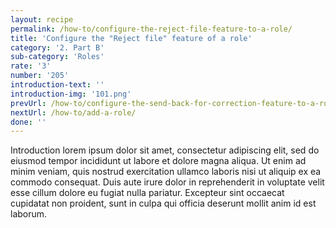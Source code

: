 ```yaml
---
layout: recipe
permalink: /how-to/configure-the-reject-file-feature-to-a-role/
title: 'Configure the "Reject file" feature of a role'
category: '2. Part B'
sub-category: 'Roles'
rate: '3'
number: '205'
introduction-text: ''
introduction-img: '101.png'
prevUrl: /how-to/configure-the-send-back-for-correction-feature-to-a-role/
nextUrl: /how-to/add-a-role/
done: ''
---
```


Introduction lorem ipsum dolor sit amet, consectetur adipiscing elit, sed do eiusmod tempor incididunt ut labore et dolore magna aliqua. Ut enim ad minim veniam, quis nostrud exercitation ullamco laboris nisi ut aliquip ex ea commodo consequat. Duis aute irure dolor in reprehenderit in voluptate velit esse cillum dolore eu fugiat nulla pariatur. Excepteur sint occaecat cupidatat non proident, sunt in culpa qui officia deserunt mollit anim id est laborum.

